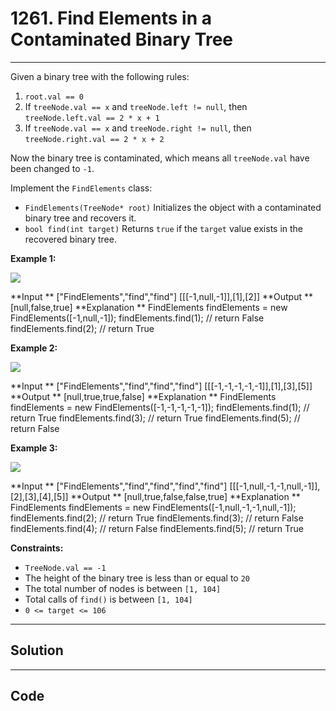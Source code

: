 # 1261. Find Elements in a Contaminated Binary Tree

---

Given a binary tree with the following rules:

  1. `root.val == 0`
  2. If `treeNode.val == x` and `treeNode.left != null`, then `treeNode.left.val == 2 * x + 1`
  3. If `treeNode.val == x` and `treeNode.right != null`, then `treeNode.right.val == 2 * x + 2`



Now the binary tree is contaminated, which means all `treeNode.val` have been changed to `-1`.

Implement the `FindElements` class:

  * `FindElements(TreeNode* root)` Initializes the object with a contaminated binary tree and recovers it.
  * `bool find(int target)` Returns `true` if the `target` value exists in the recovered binary tree.



 

**Example 1:**

![](https://assets.leetcode.com/uploads/2019/11/06/untitled-diagram-4-1.jpg)


**Input **
["FindElements","find","find"]
[[[-1,null,-1]],[1],[2]]
**Output **
[null,false,true]
**Explanation **
FindElements findElements = new FindElements([-1,null,-1]); 
findElements.find(1); // return False 
findElements.find(2); // return True 

**Example 2:**

![](https://assets.leetcode.com/uploads/2019/11/06/untitled-diagram-4.jpg)


**Input **
["FindElements","find","find","find"]
[[[-1,-1,-1,-1,-1]],[1],[3],[5]]
**Output **
[null,true,true,false]
**Explanation **
FindElements findElements = new FindElements([-1,-1,-1,-1,-1]);
findElements.find(1); // return True
findElements.find(3); // return True
findElements.find(5); // return False

**Example 3:**

![](https://assets.leetcode.com/uploads/2019/11/07/untitled-diagram-4-1-1.jpg)


**Input **
["FindElements","find","find","find","find"]
[[[-1,null,-1,-1,null,-1]],[2],[3],[4],[5]]
**Output **
[null,true,false,false,true]
**Explanation **
FindElements findElements = new FindElements([-1,null,-1,-1,null,-1]);
findElements.find(2); // return True
findElements.find(3); // return False
findElements.find(4); // return False
findElements.find(5); // return True


 

**Constraints:**

  * `TreeNode.val == -1`
  * The height of the binary tree is less than or equal to `20`
  * The total number of nodes is between `[1, 104]`
  * Total calls of `find()` is between `[1, 104]`
  * `0 <= target <= 106`

---

## Solution



---

## Code
```python


```